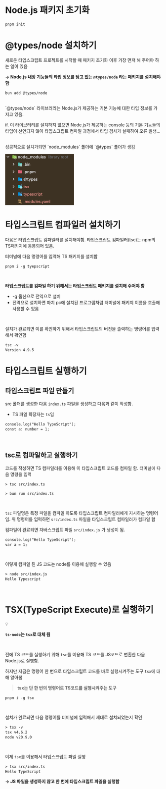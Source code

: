 # Node.js 패키지 초기화


```tsx
pnpm init
```


# @types/node 설치하기


새로운 타입스크립트 프로젝트를 시작할 때 패키지 초기화 이후 가장 먼저 해 주어야 하는 일이 있음

**→ Node.js 내장 기능들의 타입 정보를 담고 있는 `@types/node` 라는 패키지를 설치해야 함**

```tsx
bun add @types/node
```
<br>
`@types/node` 라이브러리는 Node.js가 제공하는 기본 기능에 대한 타입 정보를 가지고 있음.

if. 이 라이브러리를 설치하지 않으면 Node.js가 제공하는 console 등의 기본 기능들의 타입이 선언되지 않아 타입스크립트 컴파일 과정에서 타입 검사가 실패하여 오류 발생…

<br>
성공적으로 설치가되면 `node_modules` 폴더에 `@types` 폴더가 생김

![img_10.png](../img/section01/img_10.png)  

# 타입스크립트 컴파일러 설치하기


다음은 타입스크립트 컴파일러를 설치해야함. 타입스크립트 컴파일러(tsc)는 npm의 TS패키지에 동봉되어 있음.

터미널에 다음 명령어를 입력해 TS 패키지를 설치함

```tsx
pnpm i -g tyepscript
```  

<br>

**타입스크립트를 컴파일 하기 위해서는 타입스크립트 패키지를 설치해 주어야 함**

- -g 옵션으로 전역으로 설치
- 전역으로 설치하면 마치 pc에 설치된 프로그램처럼 터미널에 패키지 이름을 호출해 사용할 수 있음

<br>

설치가 완료되면 이를 확인하기 위해서 타입스크립트의 버전을 출력하는 명령어를 입력해서 확인함

```tsx
tsc -v
Version 4.9.5
```

# 타입스크립트 실행하기


## 타입스크립트 파일 만들기


src 폴더를 생성한 다음 `index.ts` 파일을 생성하고 다음과 같이 작성함.

- TS 파일 확장자는 `ts`임

```tsx
console.log("Hello TypeScript");
const a: number = 1;
```

<br>

## tsc로 컴파일하고 실행하기


코드를 작성하면 TS 컴파일러를 이용해 이 타입스크립트 코드를 컴파일 함. 터미널에 다음 명령을 입력

```tsx
> tsc src/index.ts
```

```tsx
> bun run src/index.ts
```

<br>

`tsc` 파일명은 특정 파일을 컴파일 하도록 타입스크립트 컴파일러에게 지시하는 명령어임. 위 명령어를 입력하면 `src/index.ts` 파일을 타입스크립트 컴파일러가 컴파일 함

컴파일이 완료되면 자바스크립트 파일 `src/index.js` 가 생성이 됨.

```tsx
console.log("Hello TypeScript");
var a = 1;
```
<br>

이렇게 컴파일 된 JS 코드는 node를 이용해 실행할 수 있음

```tsx
> node src/index.js
Hello Typescript
```

<br>

# TSX(TypeScript Execute)로 실행하기


<aside>
💡

**`ts-node`는 `tsx`로 대체 됨**

</aside>
<br>

전에 TS 코드를 실행하기 위해 `tsc`를 이용해 TS 코드를 JS코드로 변환한 다음 Node.js로 실행함.

하지만 지금은 명령어 한 번으로 타입스크립트 코드를 바로 실행시켜주는 도구 `tsx`에 대해 알아봄

> **tsx는 단 한 번의 명령어로 TS코드를 실행시켜주는 도구**
>

```tsx
pnpm i -g tsx
```

<br>

설치가 완료되면 다음 명령어를 터미널에 입력해서 제대로 설치되었는지 확인

```tsx
> tsx -v
tsx v4.6.2
node v20.9.0
```

<br>

이제 `tsx`를 이용해서 타입스크립트 파일 실행

```tsx
> tsx src/index.ts
Hello TypeScript
```

**→ JS 파일을 생성하지 않고 한 번에 타입스크립트 파일을 실행함**
